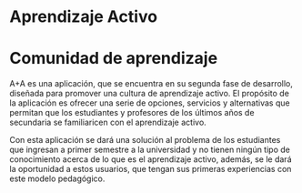 # Aprendizaje Activo
# Comunidad de aprendizaje

A+A es una aplicación, que se encuentra en su segunda fase de desarrollo, diseñada para promover una cultura de aprendizaje activo. El propósito de la aplicación es ofrecer una serie de opciones, servicios y alternativas que permitan que los estudiantes y profesores de los últimos años de secundaria se familiaricen con el aprendizaje activo.
 
Con esta aplicación se dará una solución al problema de los estudiantes que ingresan a primer semestre a la universidad y no tienen ningún tipo de conocimiento acerca de lo que es el aprendizaje activo, además, se le dará la oportunidad a estos usuarios, que tengan sus primeras experiencias con este modelo pedagógico.

